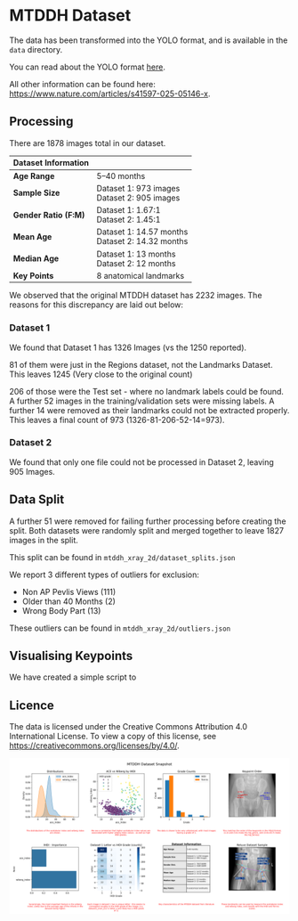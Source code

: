 # MTDDH Dataset

The data has been transformed into the YOLO format, and is available in the `data` directory.

You can read about the YOLO format [here](https://docs.ultralytics.com/datasets/).

All other information can be found here: https://www.nature.com/articles/s41597-025-05146-x.

## Processing

There are 1878 images total in our dataset.

| **Dataset Information** |                                  |
|--------------------------|----------------------------------|
| **Age Range**            | 5–40 months                      |
| **Sample Size**          | Dataset 1: 973 images<br>Dataset 2: 905 images |
| **Gender Ratio (F:M)**   | Dataset 1: 1.67:1 <br>Dataset 2: 1.45:1     |
| **Mean Age**             | Dataset 1: 14.57 months<br>Dataset 2: 14.32 months |
| **Median Age**           | Dataset 1: 13 months<br>Dataset 2: 12 months       |
| **Key Points**           | 8 anatomical landmarks           |

We observed that the original MTDDH dataset has 2232 images. The reasons for this discrepancy are laid out below:

### Dataset 1

We found that Dataset 1 has 1326 Images (vs the 1250 reported).

81 of them were just in the Regions dataset, not the Landmarks Dataset. This leaves 1245 (Very close to the original count)

206 of those were the Test set - where no landmark labels could be found. A further 52 images in the training/validation sets were missing labels. A further 14 were removed as their landmarks could not be extracted properly. This leaves a final count of 973 (1326-81-206-52-14=973).

### Dataset 2

We found that only one file could not be processed in Dataset 2, leaving 905 Images.

## Data Split

A further 51 were removed for failing further processing before creating the split. Both datasets were randomly split and merged together to leave 1827 images in the split.

This split can be found in `mtddh_xray_2d/dataset_splits.json`

We report 3 different types of outliers for exclusion:
- Non AP Pevlis Views (111)
- Older than 40 Months (2)
- Wrong Body Part (13)

These outliers can be found in `mtddh_xray_2d/outliers.json`

## Visualising Keypoints

We have created a simple script to

## Licence

The data is licensed under the Creative Commons Attribution 4.0 International License. To view a copy of this license, see https://creativecommons.org/licenses/by/4.0/.

![](../docs/mtddh_snapshot.png)